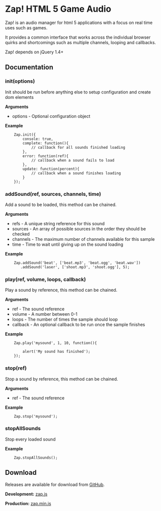 # Zap! HTML 5 Game Audio 

Zap! is an audio manager for html 5 applications with a focus on real time uses such as games. 

It provides a common interface that works across the individual browser quirks and shortcomings such as multiple channels, looping and callbacks.

Zap! depends on jQuery 1.4+


## Documentation

### init(options)

Init should be run before anything else to setup configuration and create dom elements

__Arguments__
* options - Optional configuration object

__Example__

        Zap.init({
            console: true,
            complete: function(){                        
                // callback for all sounds finished loading
            },
            error: function(ref){
                // callback when a sound fails to load
            },
            update: function(percent){
                // callback when a sound finishes loading
            }
        });



### addSound(ref, sources, channels, time)

Add a sound to be loaded, this method can be chained.

__Arguments__
* refs - A unique string reference for this sound
* sources - An array of possible sources in the order they should be checked
* channels - The maximum number of channels available for this sample
* time - Time to wait until giving up on the sound loading 

__Example__
        
        Zap.addSound('beat', ['beat.mp3', 'beat.ogg', 'beat.wav'])
           .addSound('laser', ['shoot.mp3', 'shoot.ogg'], 5);


### play(ref, volume, loops, callback)

Play a sound by reference, this method can be chained.

__Arguments__
* ref - The sound reference
* volume - A number between 0-1 
* loops - The number of times the sample should loop
* callback - An optional callback to be run once the sample finishes 

__Example__
        
        Zap.play('mysound', 1, 10, function(){
        
            alert('My sound has finished');
        });

### stop(ref)

Stop a sound by reference, this method can be chained.

__Arguments__
* ref - The sound reference

__Example__
        
        Zap.stop('mysound');
        
### stopAllSounds

Stop every loaded sound

__Example__
        
        Zap.stopAllSounds();


## Download

Releases are available for download from
[GitHub](http://github.com/tommoor/Zap/downloads).

__Development:__ [zap.js](https://github.com/tommoor/Zap/raw/master/Zap.js)

__Production:__ [zap.min.js](https://github.com/tommoor/Zap/raw/master/Zap.min.js)
